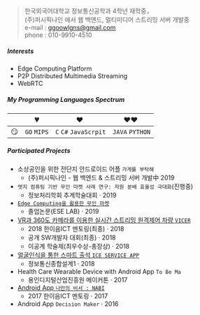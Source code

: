 
> 한국외국어대학교 정보통신공학과 4학년 재학중，  
> (주)퍼시픽나인 에서 웹 백엔드, 멀티미디어 스트리밍 서버 개발중  
> e-mail : ggoowlgns@gmail.com  
> phone : 010-9910-4510

##### Interests
 - Edge Computing Platform
 - P2P Distributed Multimedia Streaming
 - WebRTC


##### My Programming Languages Spectrum

|     | 💔️           | ❤️ ️                                          | ❤️❤️ ️                                          |
| --- | ------------- | --------------------------------------------- | ----------------------------------------------- |
| 😏  | `GO` `MIPS` | `C` `C#` `JavaScrpit`                | `JAVA` `PYTHON`                      |                          |



##### Participated Projects

- 소상공인을 위한 전단지 안드로이드 어플 `가게를 부탁해`
  - (주)퍼시픽나인 - 웹 백엔드 & 스트리밍 서버 개발中 2019
- `엣지 컴퓨팅 기반 무인 마켓 사례 연구: 자원 분배 효율성 극대화`(진행중)
  - 정보처리학회 추계학술대회 · 2019
- [`Edge Computing을 활용한 무인 마켓`][5]
  - 졸업논문(ESE LAB) · 2019
- [VR과 360도 카메라를 이용한 실시간 스트리밍 원격제어 차량 `VICER`][4]
  - 2018 한이음ICT 멘토링(최종) · 2018
  - 공개 SW개발자 대회(최종) · 2018
  - 이공계 학술제(최우수상-총장상) · 2018
- [얼굴인식을 통한 스마트 출석 `ICE SERVICE APP`][3]
  - 정보통신종합설계1 · 2018
- Health Care Wearable Device with Android App `To Be Ma`
  - 용인디지털산업진흥원 메이커톤 · 2017
- [Android App `나만의 비서 : NABI`][2]
  - 2017 한이음ICT 멘토링 · 2017
- Android App `Decision Maker` · 2016


[2]: https://github.com/ggoowlgns/ggoowlgns.github.io/tree/master/docs/nabi
[3]: https://github.com/ggoowlgns/ggoowlgns.github.io/tree/master/docs/isa
[4]: https://github.com/ggoowlgns/ggoowlgns.github.io/tree/master/docs/vicer
[5]: https://github.com/ggoowlgns/ggoowlgns.github.io/tree/master/docs/hufsgo
